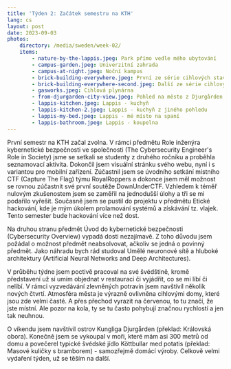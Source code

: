 ```yaml
---
title: 'Týden 2: Začátek semestru na KTH'
lang: cs
layout: post
date: 2023-09-03
photos:
    directory: /media/sweden/week-02/
    items:
        - nature-by-the-lappis.jpeg: Park přímo vedle mého ubytování
        - campus-garden.jpeg: Univerzitní zahrada
        - campus-at-night.jpeg: Noční kampus
        - brick-building-everywhere.jpeg: První ze série cihlových staveb
        - brick-building-everywhere-second.jpeg: Další ze série cihlových staveb
        - gasworks.jpeg: Cihlová plynárna
        - from-djurgarden-city-view.jpeg: Pohled na město z Djurgården
        - lappis-kitchen.jpeg: Lappis - kuchyň
        - lappis-kitchen-2.jpeg: Lappis - kuchyň z jiného pohledu
        - lappis-my-bed.jpeg: Lappis - mé místo na spaní
        - lappis-bathroom.jpeg: Lappis - koupelna
---
```


První semestr na KTH začal zvolna. V rámci předmětu Role inženýra kybernetické bezpečnosti ve společnosti (The Cybersecurity Engineer's Role in Society) jsme se setkali se studenty z druhého ročníku a proběhla seznamovací aktivita. Dokončil jsem visuální stránku svého webu, nyní i s variantou pro mobilní zařízení. Zúčastnil jsem se úvodního setkání místního CTF (Capture The Flag) týmu RoyalRoppers a dokonce jsem měl možnost se rovnou zúčastnit své první soutěže DownUnderCTF. Vzhledem k téměř nulovým zkušenostem jsem se zaměřil na jednodušší úlohy a tři se mi podařilo vyřešit. Současně jsem se pustil do projektu v předmětu Etické hackování, kde je mým úkolem prolamování systémů a získávání tz. vlajek. Tento semester bude hackování více než dost.

Na druhou stranu předmět Úvod do kybernetické bezpečnosti (Cybersecurity Overview) vypadá dosti nezajímavě. Z toho důvodu jsem požádal o možnost předmět neabsolvovat, ačkoliv se jedná o povinný předmět. Jako náhradu bych rád studoval Umělé neuronové sítě a hluboké architektury (Artificial Neural Networks and Deep Architectures).

V průběhu týdne jsem poctivě pracoval na své švédštině, kromě představení už si umím objednat v restauraci či vyjádřit, co se mi líbí či nelíbí. V rámci vyzvedávání zlevněných potravin jsem navštívil několik nových čtvrtí. Atmosféra města je výrazně ovlivněna cihlovými domy, které jsou zde velmi časté. A přes přechod vyrazit na červenou, to tu značí, že jste místní. Ale pozor na kola, ty se tu často pohybují značnou rychlostí a jen tak neuhnou.

O víkendu jsem navštívil ostrov Kungliga Djurgården (překlad: Královská obora). Konečně jsem se vykoupal v moři, které mám asi 300 metrů od domu a povečerel typické švédské jídlo Köttbullar med potatis (překlad: Masové kuličky s bramborem) - samozřejmě domácí výroby. Celkově velmi vydaření týden, už se těším na další.
